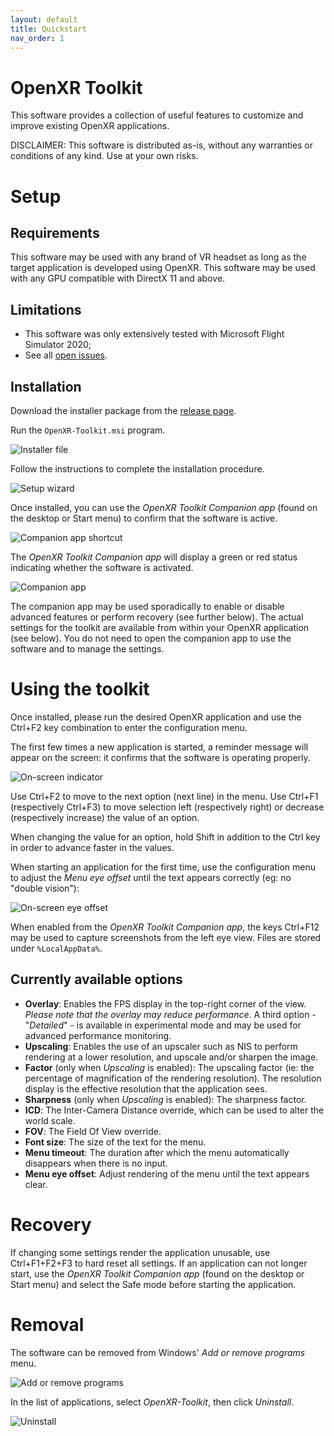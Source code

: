 ```yaml
---
layout: default
title: Quickstart
nav_order: 1
---
```


# OpenXR Toolkit

This software provides a collection of useful features to customize and improve existing OpenXR applications.

DISCLAIMER: This software is distributed as-is, without any warranties or conditions of any kind. Use at your own risks.

# Setup

## Requirements

This software may be used with any brand of VR headset as long as the target application is developed using OpenXR. This software may be used with any GPU compatible with DirectX 11 and above.

## Limitations

+ This software was only extensively tested with Microsoft Flight Simulator 2020;
+ See all [open issues](https://github.com/mbucchia/OpenXR-Toolkit/issues).

## Installation

Download the installer package from the [release page](https://github.com/mbucchia/OpenXR-Toolkit/releases).

Run the `OpenXR-Toolkit.msi` program.

![Installer file](site/installer-file.png)

Follow the instructions to complete the installation procedure.

![Setup wizard](site/installer.png)

Once installed, you can use the _OpenXR Toolkit Companion app_ (found on the desktop or Start menu) to confirm that the software is active.

![Companion app shortcut](site/companion-start.png)

The _OpenXR Toolkit Companion app_ will display a green or red status indicating whether the software is activated.

![Companion app](site/companion.png)

The companion app may be used sporadically to enable or disable advanced features or perform recovery (see further below). The actual settings for the toolkit are available from within your OpenXR application (see below). You do not need to open the companion app to use the software and to manage the settings.

# Using the toolkit

Once installed, please run the desired OpenXR application and use the Ctrl+F2 key combination to enter the configuration menu.

The first few times a new application is started, a reminder message will appear on the screen: it confirms that the software is operating properly.

![On-screen indicator](site/osd-indicator.png)

Use Ctrl+F2 to move to the next option (next line) in the menu. Use Ctrl+F1 (respectively Ctrl+F3) to move selection left (respectively right) or decrease (respectively increase) the value of an option.

When changing the value for an option, hold Shift in addition to the Ctrl key in order to advance faster in the values.

When starting an application for the first time, use the configuration menu to adjust the _Menu eye offset_ until the text appears correctly (eg: no "double vision"):

![On-screen eye offset](site/osd-eye-offset.png)

When enabled from the _OpenXR Toolkit Companion app_, the keys Ctrl+F12 may be used to capture screenshots from the left eye view. Files are stored under `%LocalAppData%`.

## Currently available options

- **Overlay**: Enables the FPS display in the top-right corner of the view. _Please note that the overlay may reduce performance_. A third option - "_Detailed_" - is available in experimental mode and may be used for advanced performance monitoring.
- **Upscaling**: Enables the use of an upscaler such as NIS to perform rendering at a lower resolution, and upscale and/or sharpen the image.
- **Factor** (only when _Upscaling_ is enabled): The upscaling factor (ie: the percentage of magnification of the rendering resolution). The resolution display is the effective resolution that the application sees.
- **Sharpness** (only when _Upscaling_ is enabled): The sharpness factor.
- **ICD**: The Inter-Camera Distance override, which can be used to alter the world scale.
- **FOV**: The Field Of View override.
- **Font size**: The size of the text for the menu.
- **Menu timeout**: The duration after which the menu automatically disappears when there is no input.
- **Menu eye offset**: Adjust rendering of the menu until the text appears clear.

# Recovery

If changing some settings render the application unusable, use Ctrl+F1+F2+F3 to hard reset all settings. If an application can not longer start, use the _OpenXR Toolkit Companion app_ (found on the desktop or Start menu) and select the Safe mode before starting the application.

# Removal

The software can be removed from Windows' _Add or remove programs_ menu.

![Add or remove programs](site/add-or-remove.png)

In the list of applications, select _OpenXR-Toolkit_, then click _Uninstall_.

![Uninstall](site/uninstall.png)
